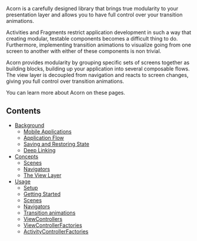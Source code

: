 Acorn is a carefully designed library that brings true modularity to your 
presentation layer and allows you to have full control over your transition
animations.

Activities and Fragments restrict application development in such a way that
creating modular, testable components becomes a difficult thing to do.
Furthermore, implementing transition animations to visualize going from one 
screen to another with either of these components is non trivial.

Acorn provides modularity by grouping specific sets of screens together as 
building blocks, building up your application into several composable flows.  
The view layer is decoupled from navigation and reacts to screen changes, giving
you full control over transition animations.

You can learn more about Acorn on these pages.

## Contents

* [Background](background)
  * [Mobile Applications](background/mobile_applications)
  * [Application Flow](background/application_flow)
  * [Saving and Restoring State](background/saving_and_restoring_state)
  * [Deep Linking](background/deep_linking)
  <!--* [Transition animations](background/transition_animations)-->
* [Concepts](concepts)
  * [Scenes](concepts/scenes)
  * [Navigators](concepts/navigators)
  * [The View Layer](concepts/view_layer)
 * [Usage](usage)
   * [Setup](usage/setup)
   * [Getting Started](usage/getting_started)
   * [Scenes](usage/scenes)
   * [Navigators](usage/navigators)
   * [Transition animations](usage/transitions)
   * [ViewControllers](usage/viewcontrollers)
   * [ViewControllerFactories](usage/viewcontrollerfactories)
   * [ActivityControllerFactories](usage/activity_controller_factories)
